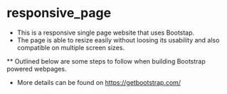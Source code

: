 # responsive_page


* This is a responsive single page website that uses Bootstap. 
* The page is able to resize easily without loosing its usability and also compatible on multiple screen sizes.

** Outlined below are some steps to follow when building Bootstrap powered webpages. 
* More details can be found on https://getbootstrap.com/
